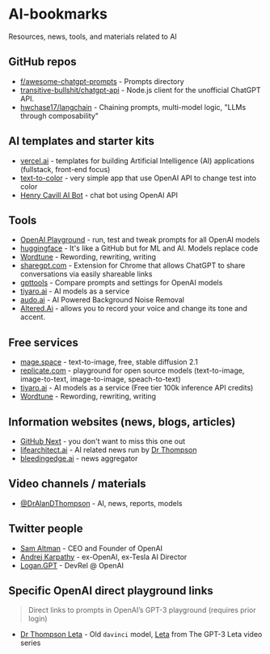 # AI-bookmarks
Resources, news, tools, and materials related to AI

## GitHub repos
- [f/awesome-chatgpt-prompts](https://github.com/f/awesome-chatgpt-prompts) - Prompts directory
- [transitive-bullshit/chatgpt-api](https://github.com/transitive-bullshit/chatgpt-api) - Node.js client for the unofficial ChatGPT API.
- [hwchase17/langchain](https://github.com/hwchase17/langchain) - Chaining prompts, multi-model logic, "LLMs through composability"

## AI templates and starter kits
- [vercel.ai](https://www.vercel.ai) - templates for building Artificial Intelligence (AI) applications (fullstack, front-end focus)
- [text-to-color](https://text-to-color.vercel.app/) - very simple app that use OpenAI API to change test into color
- [Henry Cavill AI Bot](henry-cavill-bot.vercel.app) - chat bot using OpenAI API

## Tools
- [OpenAI Playground](https://beta.openai.com/playground) - run, test and tweak prompts for all OpenAI models
- [huggingface](https://huggingface.co/) - It's like a GitHub but for ML and AI. Models replace code
- [Wordtune](https://www.wordtune.com/) - Rewording, rewriting, writing 
- [sharegpt.com](https://sharegpt.com/) - Extension for Chrome that allows ChatGPT to share conversations via easily shareable links
- [gpttools](https://gpttools.com/comparisontool) - Compare prompts and settings for OpenAI models
- [tiyaro.ai](https://console.tiyaro.ai/explore) - AI models as a service
- [audo.ai](https://audo.ai/) - AI Powered Background Noise Removal
- [Altered.Ai](https://www.altered.ai/) - allows you to record your voice and change its tone and accent.

## Free services
- [mage.space](https://www.mage.space/) - text-to-image, free, stable diffusion 2.1
- [replicate.com](https://replicate.com/explore) - playground for open source models (text-to-image, image-to-text, image-to-image, speach-to-text)
- [tiyaro.ai](https://console.tiyaro.ai/explore) - AI models as a service (Free tier 100k inference API credits)
- [Wordtune](https://www.wordtune.com/) - Rewording, rewriting, writing 

## Information websites (news, blogs, articles)
- [GitHub Next](https://githubnext.com/) - you don't want to miss this one out
- [lifearchitect.ai](https://lifearchitect.ai/) - AI related news run by [Dr Thompson](https://lifearchitect.ai/about-alan/)
- [bleedingedge.ai](https://bleedingedge.ai/) - news aggregator 

## Video channels / materials 
- [@DrAlanDThompson](https://www.youtube.com/@DrAlanDThompson) - AI, news, reports, models

## Twitter people
- [Sam Altman](https://twitter.com/sama) - CEO and Founder of OpenAI
- [Andrej Karpathy](https://twitter.com/karpathy) - ex-OpenAI, ex-Tesla AI Director
- [Logan.GPT](https://twitter.com/OfficialLoganK) - DevRel @ OpenAI

## Specific OpenAI direct playground links

> Direct links to prompts in OpenAI’s GPT-3 playground (requires prior login)

- [Dr Thompson Leta](https://beta.openai.com/playground/p/zUf68zBlohJfvPL5c80p7fsq?model=davinci) - Old `davinci` model, [Leta](https://lifearchitect.ai/leta/) from The GPT-3 Leta video series
